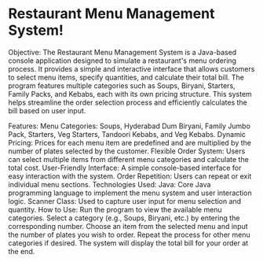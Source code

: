 # Restaurant Menu Management System!
Objective:
The Restaurant Menu Management System is a Java-based console application designed to simulate a restaurant's menu ordering process. It provides a simple and interactive interface that allows customers to select menu items, specify quantities, and calculate their total bill. The program features multiple categories such as Soups, Biryani, Starters, Family Packs, and Kebabs, each with its own pricing structure. This system helps streamline the order selection process and efficiently calculates the bill based on user input.

Features:
Menu Categories: Soups, Hyderabad Dum Biryani, Family Jumbo Pack, Starters, Veg Starters, Tandoori Kebabs, and Veg Kebabs.
Dynamic Pricing: Prices for each menu item are predefined and are multiplied by the number of plates selected by the customer.
Flexible Order System: Users can select multiple items from different menu categories and calculate the total cost.
User-Friendly Interface: A simple console-based interface for easy interaction with the system.
Order Repetition: Users can repeat or exit individual menu sections.
Technologies Used:
Java: Core Java programming language to implement the menu system and user interaction logic.
Scanner Class: Used to capture user input for menu selection and quantity.
How to Use:
Run the program to view the available menu categories.
Select a category (e.g., Soups, Biryani, etc.) by entering the corresponding number.
Choose an item from the selected menu and input the number of plates you wish to order.
Repeat the process for other menu categories if desired.
The system will display the total bill for your order at the end.

